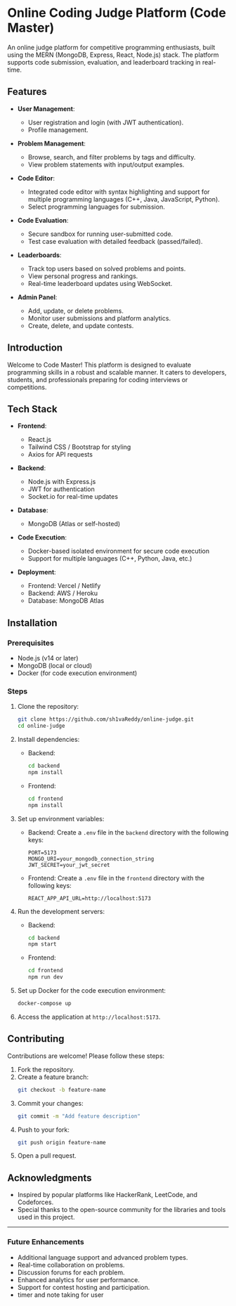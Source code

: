 # Online Coding Judge Platform (Code Master)

An online judge platform for competitive programming enthusiasts, built using the MERN (MongoDB, Express, React, Node.js) stack. The platform supports code submission, evaluation, and leaderboard tracking in real-time.

## Features

- **User Management**:
  - User registration and login (with JWT authentication).
  - Profile management.

- **Problem Management**:
  - Browse, search, and filter problems by tags and difficulty.
  - View problem statements with input/output examples.

- **Code Editor**:
  - Integrated code editor with syntax highlighting and support for multiple programming languages (C++, Java, JavaScript, Python).
  - Select programming languages for submission.

- **Code Evaluation**:
  - Secure sandbox for running user-submitted code.
  - Test case evaluation with detailed feedback (passed/failed).

- **Leaderboards**:
  - Track top users based on solved problems and points.
  - View personal progress and rankings.
  - Real-time leaderboard updates using WebSocket.

- **Admin Panel**:
  - Add, update, or delete problems.
  - Monitor user submissions and platform analytics.
  - Create, delete, and update contests.

## Introduction

Welcome to Code Master! This platform is designed to evaluate programming skills in a robust and scalable manner. It caters to developers, students, and professionals preparing for coding interviews or competitions.

## Tech Stack

- **Frontend**:
  - React.js
  - Tailwind CSS / Bootstrap for styling
  - Axios for API requests

- **Backend**:
  - Node.js with Express.js
  - JWT for authentication
  - Socket.io for real-time updates

- **Database**:
  - MongoDB (Atlas or self-hosted)

- **Code Execution**:
  - Docker-based isolated environment for secure code execution
  - Support for multiple languages (C++, Python, Java, etc.)

- **Deployment**:
  - Frontend: Vercel / Netlify
  - Backend: AWS / Heroku
  - Database: MongoDB Atlas

## Installation

### Prerequisites
- Node.js (v14 or later)
- MongoDB (local or cloud)
- Docker (for code execution environment)

### Steps
1. Clone the repository:
   ```bash
   git clone https://github.com/sh1vaReddy/online-judge.git
   cd online-judge
   ```

2. Install dependencies:
   - Backend:
     ```bash
     cd backend
     npm install
     ```
   - Frontend:
     ```bash
     cd frontend
     npm install
     ```

3. Set up environment variables:
   - Backend:
     Create a `.env` file in the `backend` directory with the following keys:
     ```env
     PORT=5173
     MONGO_URI=your_mongodb_connection_string
     JWT_SECRET=your_jwt_secret
     ```
   - Frontend:
     Create a `.env` file in the `frontend` directory with the following keys:
     ```env
     REACT_APP_API_URL=http://localhost:5173
     ```

4. Run the development servers:
   - Backend:
     ```bash
     cd backend
     npm start
     ```
   - Frontend:
     ```bash
     cd frontend
     npm run dev
     ```

5. Set up Docker for the code execution environment:
   ```bash
   docker-compose up
   ```

6. Access the application at `http://localhost:5173`.

## Contributing

Contributions are welcome! Please follow these steps:
1. Fork the repository.
2. Create a feature branch:
   ```bash
   git checkout -b feature-name
   ```
3. Commit your changes:
   ```bash
   git commit -m "Add feature description"
   ```
4. Push to your fork:
   ```bash
   git push origin feature-name
   ```
5. Open a pull request.



## Acknowledgments

- Inspired by popular platforms like HackerRank, LeetCode, and Codeforces.
- Special thanks to the open-source community for the libraries and tools used in this project.

---

### Future Enhancements
- Additional language support and advanced problem types.
- Real-time collaboration on problems.
- Discussion forums for each problem.
- Enhanced analytics for user performance.
- Support for contest hosting and participation.
- timer and note taking for user
